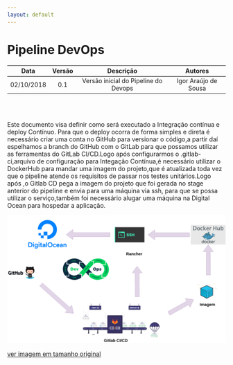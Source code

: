 ```yaml
---
layout: default
---
```


# Pipeline DevOps

|           Data          |         Versão         |       Descrição   |         Autores   |
|:----------------------:|:------------------------:|:---------------------:|:--------------:|
| 02/10/2018       |           0.1                | Versão inicial do Pipeline do Devops |  Igor Araújo de Sousa |

<br>
<br>

Este documento visa definir como será executado a Integração contínua e deploy Contínuo.
Para que o deploy ocorra de forma simples e direta é necessário criar uma conta no GitHub para versionar o código,a partir daí espelhamos a branch do GitHub com o GitLab para que possamos utilizar as ferramentas do GitLab CI/CD.Logo após configurarmos o .gitlab-ci,arquivo de configuração para Integação Contínua,é necessário utilizar o DockerHub para mandar uma imagem do projeto,que é atualizada toda vez que o pipeline atende os requisitos de passar nos testes unitários.Logo após ,o Gitlab CD pega a imagem do projeto que foi gerada no stage anterior do pipeline e envia para uma máquina via ssh, para que se possa utilizar o serviço,também foi necessário  alugar uma máquina na Digital Ocean para hospedar a aplicação.

![Roadmap_ProductOwner](images/Pipeline_devops.png)

[ver imagem em tamanho original](https://fga-eps-mds.github.io/2018.2-NaturalSearch/docs/images/Pipeline_devops.png)